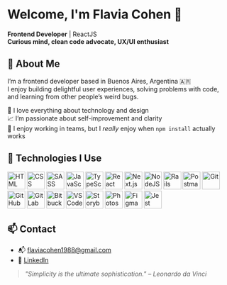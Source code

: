 # Welcome, I'm Flavia Cohen 👋

**Frontend Developer** | ReactJS<br>
**Curious mind, clean code advocate, UX/UI enthusiast**

## 🌱 About Me

I’m a frontend developer based in Buenos Aires, Argentina 🇦🇷  
I enjoy building delightful user experiences, solving problems with code, and learning from other people’s weird bugs.  

🌟 I love everything about technology and design  
📈 I’m passionate about self-improvement and clarity  
🤝 I enjoy working in teams, but I *really* enjoy when `npm install` actually works

## 🧰 Technologies I Use

<p align="left">
 <img src="https://cdn.jsdelivr.net/gh/devicons/devicon/icons/html5/html5-original.svg" height="40" alt="HTML" />
  <img src="https://cdn.jsdelivr.net/gh/devicons/devicon@latest/icons/css3/css3-original.svg" height="40" alt="CSS"/>
  <img src="https://cdn.jsdelivr.net/gh/devicons/devicon/icons/sass/sass-original.svg" height="40" alt="SASS" />
  <img src="https://cdn.jsdelivr.net/gh/devicons/devicon/icons/javascript/javascript-original.svg" height="40" alt="JavaScript" />
  <img src="https://cdn.jsdelivr.net/gh/devicons/devicon/icons/typescript/typescript-original.svg" height="40" alt="TypeScript" />
  <!-- Libraries / Frameworks -->
  <img src="https://cdn.jsdelivr.net/gh/devicons/devicon/icons/react/react-original.svg" height="40" alt="React" />
  <img src="https://cdn.jsdelivr.net/gh/devicons/devicon/icons/nextjs/nextjs-original.svg" height="40" alt="Next.js" />
  <img src="https://cdn.jsdelivr.net/gh/devicons/devicon/icons/nodejs/nodejs-original.svg" height="40" alt="NodeJS" />
  <img src="https://cdn.jsdelivr.net/gh/devicons/devicon/icons/rails/rails-plain-wordmark.svg" height="40" alt="Rails" />
  <!-- Tools / Platforms -->
  <img src="https://cdn.jsdelivr.net/gh/devicons/devicon@latest/icons/postman/postman-original.svg" height="40" alt="Postman"/>
  <img src="https://cdn.jsdelivr.net/gh/devicons/devicon/icons/git/git-original.svg" height="40" alt="Git" />
  <img src="https://cdn.jsdelivr.net/gh/devicons/devicon/icons/github/github-original.svg" height="40" alt="GitHub" />
  <img src="https://cdn.jsdelivr.net/gh/devicons/devicon/icons/gitlab/gitlab-original.svg" height="40" alt="GitLab" />
  <img src="https://cdn.jsdelivr.net/gh/devicons/devicon/icons/bitbucket/bitbucket-original.svg" height="40" alt="Bitbucket" />
  <img src="https://cdn.jsdelivr.net/gh/devicons/devicon/icons/vscode/vscode-original.svg" height="40" alt="VSCode" />
  <!-- Design / UI -->
  <img src="https://cdn.jsdelivr.net/gh/devicons/devicon/icons/storybook/storybook-original.svg" height="40" alt="Storybook" />
  <img src="https://cdn.jsdelivr.net/gh/devicons/devicon/icons/photoshop/photoshop-plain.svg" height="40" alt="Photoshop" />
  <img src="https://cdn.jsdelivr.net/gh/devicons/devicon/icons/figma/figma-original.svg" height="40" alt="Figma" />
  <!-- Testing -->
  <img src="https://cdn.jsdelivr.net/gh/devicons/devicon/icons/jest/jest-plain.svg" height="40" alt="Jest" />
</p>

## 📫 Contact

- 📬 flaviacohen1988@gmail.com  
- 💼 [LinkedIn](https://linkedin.com/in/flaviacohen)

> _"Simplicity is the ultimate sophistication." – Leonardo da Vinci_
